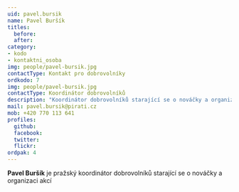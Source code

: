 ```yaml
---
uid: pavel.bursik
name: Pavel Buršík
titles:
  before: 
  after:
category: 
- kodo
- kontaktni_osoba
img: people/pavel-bursik.jpg
contactType: Kontakt pro dobrovolníky
ordkodo: 7
img: people/pavel-bursik.jpg
contactType: Koordinátor dobrovolníků
description: "Koordinátor dobrovolníků starající se o nováčky a organizaci akcí."
mail: pavel.bursik@pirati.cz
mob: +420 770 113 641
profiles:
  github:       
  facebook: 
  twitter: 		  
  flickr:		  
ordpak: 4
---
```


**Pavel Buršík** je pražský koordinátor dobrovolníků starající se o nováčky a organizaci akcí



